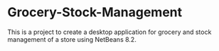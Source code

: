 # Grocery-Stock-Management
This is a project to create a desktop application for grocery and stock management of a store using NetBeans 8.2.
